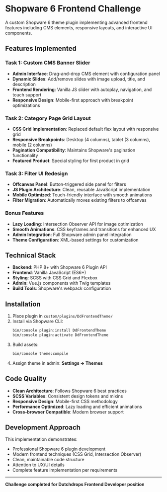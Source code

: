 # Shopware 6 Frontend Challenge

A custom Shopware 6 theme plugin implementing advanced frontend features including CMS elements, responsive layouts, and interactive UI components.

## Features Implemented

### Task 1: Custom CMS Banner Slider
- **Admin Interface**: Drag-and-drop CMS element with configuration panel
- **Dynamic Slides**: Add/remove slides with image upload, title, and description
- **Frontend Rendering**: Vanilla JS slider with autoplay, navigation, and touch support
- **Responsive Design**: Mobile-first approach with breakpoint optimizations

### Task 2: Category Page Grid Layout  
- **CSS Grid Implementation**: Replaced default flex layout with responsive grid
- **Responsive Breakpoints**: Desktop (4 columns), tablet (3 columns), mobile (2 columns)
- **Pagination Compatibility**: Maintains Shopware's pagination functionality
- **Featured Product**: Special styling for first product in grid

### Task 3: Filter UI Redesign
- **Offcanvas Panel**: Button-triggered side panel for filters
- **JS Plugin Architecture**: Clean, reusable JavaScript implementation
- **Mobile Optimized**: Touch-friendly interface with smooth animations
- **Filter Migration**: Automatically moves existing filters to offcanvas

### Bonus Features
- **Lazy Loading**: Intersection Observer API for image optimization
- **Smooth Animations**: CSS keyframes and transitions for enhanced UX
- **Admin Integration**: Full Shopware admin panel integration
- **Theme Configuration**: XML-based settings for customization

## Technical Stack

- **Backend**: PHP 8+ with Shopware 6 Plugin API
- **Frontend**: Vanilla JavaScript (ES6+)
- **Styling**: SCSS with CSS Grid and Flexbox
- **Admin**: Vue.js components with Twig templates
- **Build Tools**: Shopware's webpack configuration

## Installation

1. Place plugin in `custom/plugins/DdFrontendTheme/`
2. Install via Shopware CLI:
   ```bash
   bin/console plugin:install DdFrontendTheme
   bin/console plugin:activate DdFrontendTheme
   ```
3. Build assets:
   ```bash
   bin/console theme:compile
   ```
4. Assign theme in admin: **Settings → Themes**

## Code Quality

- **Clean Architecture**: Follows Shopware 6 best practices
- **SCSS Variables**: Consistent design tokens and mixins
- **Responsive Design**: Mobile-first CSS methodology  
- **Performance Optimized**: Lazy loading and efficient animations
- **Cross-browser Compatible**: Modern browser support

## Development Approach

This implementation demonstrates:
- Professional Shopware 6 plugin development
- Modern frontend techniques (CSS Grid, Intersection Observer)
- Clean, maintainable code structure
- Attention to UX/UI details
- Complete feature implementation per requirements

---

**Challenge completed for Dutchdrops Frontend Developer position**
